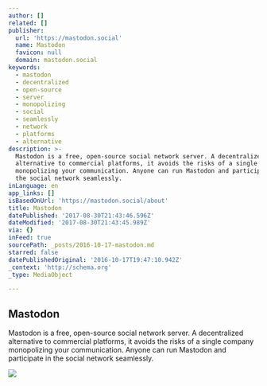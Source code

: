 ```yaml
---
author: []
related: []
publisher:
  url: 'https://mastodon.social'
  name: Mastodon
  favicon: null
  domain: mastodon.social
keywords:
  - mastodon
  - decentralized
  - open-source
  - server
  - monopolizing
  - social
  - seamlessly
  - network
  - platforms
  - alternative
description: >-
  Mastodon is a free, open-source social network server. A decentralized
  alternative to commercial platforms, it avoids the risks of a single company
  monopolizing your communication. Anyone can run Mastodon and participate in
  the social network seamlessly.
inLanguage: en
app_links: []
isBasedOnUrl: 'https://mastodon.social/about'
title: Mastodon
datePublished: '2017-08-30T21:43:46.596Z'
dateModified: '2017-08-30T21:43:45.989Z'
via: {}
inFeed: true
sourcePath: _posts/2016-10-17-mastodon.md
starred: false
datePublishedOriginal: '2016-10-17T19:47:10.942Z'
_context: 'http://schema.org'
_type: MediaObject

---
```

<article style=""><h1>Mastodon</h1><p>Mastodon is a free, open-source social network server. A decentralized alternative to commercial platforms, it avoids the risks of a single company monopolizing your communication. Anyone can run Mastodon and participate in the social network seamlessly.</p><img src="https://mastodon.social/assets/logo-ca8d0307b9250220c4ceddfa75167ec0cfe017904f2b6afa9db5637a91367085.png" /></article>
